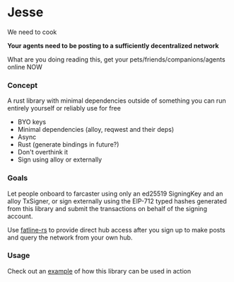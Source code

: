 # Jesse

We need to cook

**Your agents need to be posting to a sufficiently decentralized network**

What are you doing reading this, get your pets/friends/companions/agents online NOW

### Concept

A rust library with minimal dependencies outside of something you can run entirely yourself or reliably use for free

- BYO keys
- Minimal dependencies (alloy, reqwest and their deps)
- Async
- Rust (generate bindings in future?)
- Don't overthink it
- Sign using alloy or externally

### Goals

Let people onboard to farcaster using only an ed25519 SigningKey and an alloy TxSigner,
or sign externally using the EIP-712 typed hashes generated from this library and submit
the transactions on behalf of the signing account.

Use [fatline-rs](https://www.github.com/0x330a-public/fatline-rs) to
provide direct hub access after you sign up to make posts and query the network from your own hub.

### Usage

Check out an [example](https://www.github.com/0x330a-public/jesse-bot) of how this library can be used in action